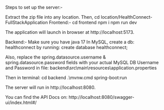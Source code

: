 Steps to set up the server:-

Extract the zip file into any location.
Then, cd location/HealthConnect-FullStackApplication
Frontend:-
cd frontend
npm i
npm run dev

The application will launch in browser at http://localhost:5173.

Backend:-
Make sure you have java 17
In MySQL, create a db: healthconnect by running:
create database healthconnect;

Also, replace the spring.datasource.username & spring.datasource.password fields with your actual MySQL DB Username and Password in file: backend\src\main\resources\application.properties

Then in terminal:
cd backend
.\mvnw.cmd spring-boot:run

The server will run in http://localhost:8080.

You can find the API Docs on:
http://localhost:8080/swagger-ui/index.html#/

